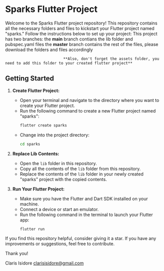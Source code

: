 # Sparks Flutter Project

Welcome to the Sparks Flutter project repository! This repository contains all the necessary folders and files to kickstart your Flutter project named "sparks." Follow the instructions below to set up your project:
This project has two branches: the **main** branch contians the lib folder and pubspec.yaml files
                              the **master** branch contains the rest of the files, please download the folders and files accordingly

                              **Also, don't forget the assets folder, you need to add this folder to your created flutter project**
## Getting Started

1. **Create Flutter Project:**
   - Open your terminal and navigate to the directory where you want to create your Flutter project.
   - Run the following command to create a new Flutter project named "sparks":
     ```bash
     flutter create sparks
     ```
   - Change into the project directory:
     ```bash
     cd sparks
     ```

2. **Replace Lib Contents:**
   - Open the `lib` folder in this repository.
   - Copy all the contents of the `lib` folder from this repository.
   - Replace the contents of the `lib` folder in your newly created "sparks" project with the copied contents.

3. **Run Your Flutter Project:**
   - Make sure you have the Flutter and Dart SDK installed on your machine.
   - Connect a device or start an emulator.
   - Run the following command in the terminal to launch your Flutter app:
     ```bash
     flutter run
     ```




If you find this repository helpful, consider giving it a star. If you have any improvements or suggestions, feel free to contribute.

Thank you!

Claris Isidore 
clarisisidore@gmail.com
